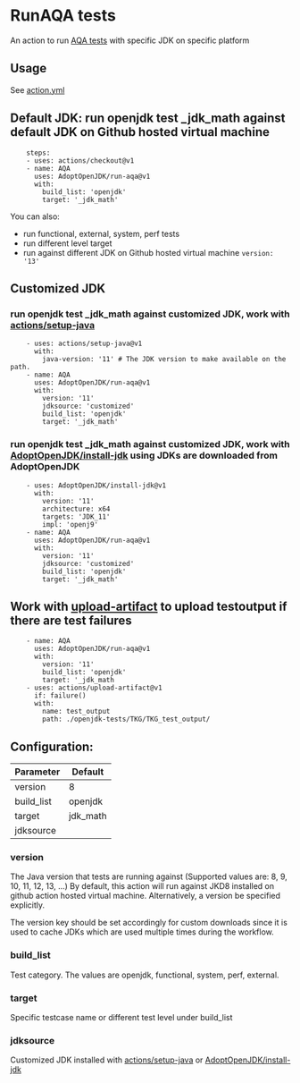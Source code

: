 # RunAQA tests

An action to run [AQA tests](https://github.com/AdoptOpenJDK/openjdk-tests) with specific JDK on specific platform

## Usage

See [action.yml](https://github.com/AdoptOpenJDK/run-aqa/blob/master/action.yml)

## Default JDK: run openjdk test _jdk_math against default JDK on Github hosted virtual machine

```
    steps:
    - uses: actions/checkout@v1
    - name: AQA
      uses: AdoptOpenJDK/run-aqa@v1
      with: 
        build_list: 'openjdk'
        target: '_jdk_math'
```
You can also:
  - run functional, external, system, perf tests
  - run different level target
  - run against different JDK on Github hosted virtual machine
     ```version: '13' ```

## Customized JDK
### run openjdk test _jdk_math against customized JDK, work with [actions/setup-java](https://github.com/actions/setup-java)

```
    - uses: actions/setup-java@v1
      with:
        java-version: '11' # The JDK version to make available on the path.
    - name: AQA
      uses: AdoptOpenJDK/run-aqa@v1
      with: 
        version: '11'
        jdksource: 'customized'
        build_list: 'openjdk'
        target: '_jdk_math'
 ```
### run openjdk test _jdk_math against customized JDK, work with [AdoptOpenJDK/install-jdk](https://github.com/AdoptOpenJDK/install-jdk) using JDKs are downloaded from AdoptOpenJDK

```
    - uses: AdoptOpenJDK/install-jdk@v1
      with:
        version: '11'
        architecture: x64
        targets: 'JDK_11'
        impl: 'openj9'
    - name: AQA
      uses: AdoptOpenJDK/run-aqa@v1
      with: 
        version: '11'
        jdksource: 'customized'
        build_list: 'openjdk'
        target: '_jdk_math'
 ```

## Work with [upload-artifact](https://github.com/actions/upload-artifact) to upload testoutput if there are test failures

```
    - name: AQA
      uses: AdoptOpenJDK/run-aqa@v1
      with: 
        version: '11'
        build_list: 'openjdk'
        target: '_jdk_math
    - uses: actions/upload-artifact@v1
      if: failure()
      with:
        name: test_output
        path: ./openjdk-tests/TKG/TKG_test_output/
```
## Configuration:

| Parameter | Default |
| ------ | ------ |
| version | 8 |
| build_list | openjdk |
| target | jdk_math |
| jdksource |  |

### version
The Java version that tests are running against (Supported values are: 8, 9, 10, 11, 12, 13, ...)
By default, this action will run against JKD8 installed on github action hosted virtual machine. Alternatively, a version be specified explicitly.

The version key should be set accordingly for custom downloads since it is used to cache JDKs which are used multiple times during the workflow.


### build_list
Test category. The values are openjdk, functional, system, perf, external.

### target
Specific testcase name or different test level under build_list

### jdksource
Customized JDK installed with [actions/setup-java](https://github.com/actions/setup-java) or [AdoptOpenJDK/install-jdk](https://github.com/AdoptOpenJDK/install-jdk)
